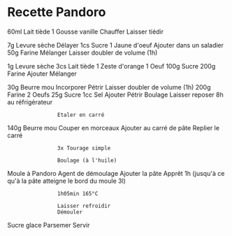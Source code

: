 # Recette Pandoro

60ml 	Lait tiède
1 	Gousse vanille	Chauffer
					Laisser tiédir

7g	Levure sèche	Délayer
1cs	Sucre
1	Jaune d'oeuf	Ajouter dans un saladier
50g 	Farine		Mélanger
					Laisser doubler de volume (1h)

1g	Levure sèche
3cs	Lait tiède
1 	Zeste d'orange
1 	Oeuf
100g	Sucre
200g	Farine		Ajouter
					Mélanger

30g	Beurre mou		Incorporer
					Pétrir
					Laisser doubler de volume (1h)
200g	Farine
2	Oeufs
25g	Sucre
1cc	Sel				Ajouter
					Pétrir
					Boulage
					Laisser reposer 8h au réfrigérateur

					Etaler en carré

140g	Beurre mou	Couper en morceaux
					Ajouter au carré de pâte
					Replier le carré

					3x Tourage simple

					Boulage (à l'huile)

Moule à Pandoro		Agent de démoulage
					Ajouter la pâte
					Apprêt 1h (jusqu'à ce qu'à la pâte atteigne le bord du moule 3l)

					1h05min 165°C

					Laisser refroidir
					Démouler
Sucre glace				Parsemer
					Servir
